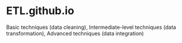 # ETL.github.io
Basic techniques (data cleaning), Intermediate-level techniques (data transformation), Advanced techniques (data integration)
